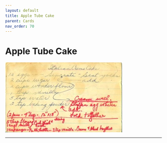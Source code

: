 ```yaml
---
layout: default
title: Apple Tube Cake
parent: Cards
nav_order: 70
---
```


# Apple Tube Cake
![Apple Tube Cake](/recipe-images/index-cards/index-card-07-front.jpg)

---
